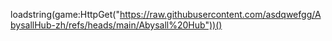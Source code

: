 loadstring(game:HttpGet("https://raw.githubusercontent.com/asdqwefgg/AbysallHub-zh/refs/heads/main/Abysall%20Hub"))()